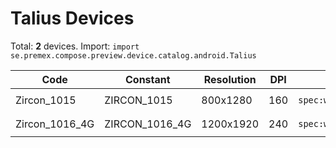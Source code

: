 # Talius Devices

Total: **2** devices. Import: `import se.premex.compose.preview.device.catalog.android.Talius`

| Code | Constant | Resolution | DPI | Compose Spec | Preview Usage |
|------|----------|------------|-----|-------------|---------------|
| Zircon_1015 | ZIRCON_1015 | 800x1280 | 160 | `spec:width=800px,height=1280px,dpi=160` | `@Preview(device = Talius.ZIRCON_1015)` |
| Zircon_1016_4G | ZIRCON_1016_4G | 1200x1920 | 240 | `spec:width=1200px,height=1920px,dpi=240` | `@Preview(device = Talius.ZIRCON_1016_4G)` |

<!-- Generated automatically. Do not edit manually. -->
